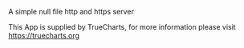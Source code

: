 A simple null file http and https server

This App is supplied by TrueCharts, for more information please visit https://truecharts.org
